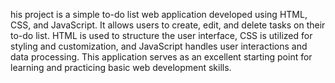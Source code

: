 his project is a simple to-do list web application developed using HTML, CSS, and JavaScript.
It allows users to create, edit, and delete tasks on their to-do list. 
HTML is used to structure the user interface, CSS is utilized for styling and customization, and JavaScript handles user interactions and data processing.
This application serves as an excellent starting point for learning and practicing basic web development skills.
